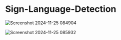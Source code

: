 # Sign-Language-Detection

![Screenshot 2024-11-25 084904](https://github.com/user-attachments/assets/369e9c9e-e155-401b-b4b5-711d00be3d6a)

![Screenshot 2024-11-25 085932](https://github.com/user-attachments/assets/2a1aece3-13f4-473e-9227-f821c04feb3e)
